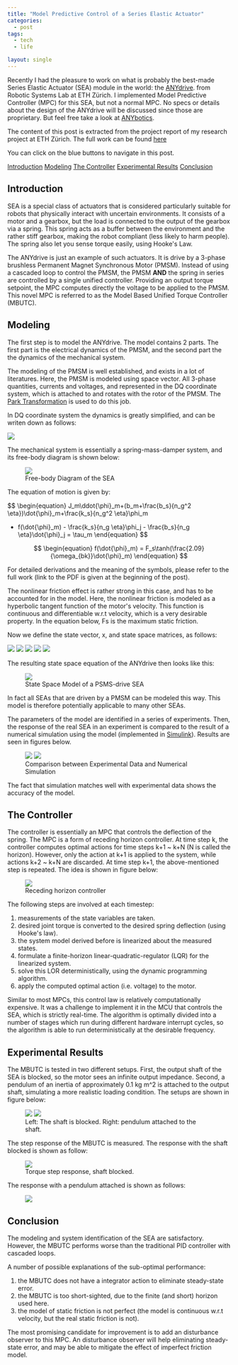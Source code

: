 ```yaml
---
title: "Model Predictive Control of a Series Elastic Actuator"
categories:
  - post
tags:
  - tech
  - life

layout: single
---
```


Recently I had the pleasure to work on what is probably the best-made Series
Elastic Actuator (SEA) module in the world: the <a
href="https://www.anybotics.com/anydrive/">ANYdrive</a>. from Robotic Systems
Lab at ETH Zürich. I implemented Model Predictive Controller (MPC) for this SEA,
but not a normal MPC. No specs or details about the design of the ANYdrive will
be discussed since those are proprietary. But feel free take a look at <a
href="https://www.anybotics.com/">ANYbotics</a>.

The content of this post is extracted from the project report of my research
project at ETH Zürich. The full work can be found [here](/images/2018-01-10-MPC-SEA/report.pdf)

You can click on the <a class="btn btn--info">blue buttons</a> to navigate in
this post.

<a href="#tag_intro" class="btn btn--info">Introduction</a>
<a href="#tag_modeling" class="btn btn--info">Modeling</a>
<a href="#tag_control" class="btn btn--info">The Controller</a>
<a href="#tag_experiment" class="btn btn--info">Experimental Results</a>
<a href="#tag_conclusion" class="btn btn--info">Conclusion</a>

<A NAME="tag_intro">

## Introduction

SEA is a special class of actuators that is considered particularly suitable for
robots that physically interact with uncertain environments. It consists of a
motor and a gearbox, but the load is connected to the output of the gearbox via
a spring. This spring acts as a buffer between the environment and the rather
stiff gearbox, making the robot compliant (less likely to harm people). The
spring also let you sense torque easily, using Hooke's Law.

The ANYdrive is just an example of such actuators. It is drive by a 3-phase
brushless Permanent Magnet Synchronous Motor (PMSM). Instead of using a cascaded
loop to control the PMSM, the PMSM **AND** the spring in series are controlled
by a single unified controller. Providing an output torque setpoint, the MPC
computes directly the voltage to be applied to the PMSM. This novel MPC is
referred to as the Model Based Unified Torque Controller (MBUTC).

<A NAME="tag_modeling">

## Modeling

The first step is to model the ANYdrive. The model contains 2 parts. The first
part is the electrical dynamics of the PMSM, and the second part the the
dynamics of the mechanical system.

The modeling of the PMSM is well established, and exists in a lot of
literatures. Here, the PMSM is modeled using space vector. All 3-phase
quantities, currents and voltages, and represented in the DQ coordinate system,
which is attached to and rotates with the rotor of the PMSM. The <a
href="https://en.wikipedia.org/wiki/Direct-quadrature-zero_transformation">Park
Transformation</a> is used to do this job.

In DQ coordinate system the dynamics is greatly simplified, and can be writen
down as follows:

<a href="/images/2018-01-10-MPC-SEA/pmsm_eq.png"><img src="/images/2018-01-10-MPC-SEA/pmsm_eq.png"></a>

<!-- where:

- $$L_q$$ and $$L_d$$ are the inductances of the motor
- $$R_s$$ is the electrical resistance of the motor
- $$i_q$$ and $$i_d$$ are the electrical currents supplied to the motor
- $$\dot{\theta}_e$$ is the electrical angular velocity of the motor
- $$u_q$$ and $$u_d$$ are the electrical voltages supplied to the motor -->

<!-- $$
\begin{equation}
\begin{bmatrix}L_d & 0 \\0 & L_q \end{bmatrix}
\begin{bmatrix} \dot{i_d} \\ \dot{i_q} \end{bmatrix}
+
\begin{bmatrix}R_s & 0 \\0 & R_s \end{bmatrix}
\begin{bmatrix} i_d \\ i_q \end{bmatrix}
+
\begin{bmatrix} -i_qL_q \\ i_dL_d \end{bmatrix} \dot{\theta}_e
=
\begin{bmatrix} u_d \\ u_q \end{bmatrix}
\end{equation}
$$ -->

The mechanical system is essentially a spring-mass-damper system, and its
free-body diagram is shown below:

<figure>
    <a href="/images/2018-01-10-MPC-SEA/sea_free_body.png"><img src="/images/2018-01-10-MPC-SEA/sea_free_body.png"></a>
    <figcaption>Free-body Diagram of the SEA</figcaption>
</figure>

The equation of motion is given by:

$$
\begin{equation}
J_m\ddot{\phi}_m+(b_m+\frac{b_s}{n_g^2 \eta})\dot{\phi}_m+\frac{k_s}{n_g^2 \eta}\phi_m
+ f(\dot{\phi}_m) - \frac{k_s}{n_g \eta}\phi_j - \frac{b_s}{n_g \eta}\dot{\phi}_j
= \tau_m
\end{equation}
$$

$$
\begin{equation}
  f(\dot{\phi}_m) = F_s\tanh(\frac{2.09}{\omega_{bk}}\dot{\phi}_m)
\end{equation}
$$

For detailed derivations and the meaning of the symbols, please refer to the
full work (link to the PDF is given at the beginning of the post).

The nonlinear friction effect is rather strong in this case, and has to be
accounted for in the model. Here, the nonlinear friction is modeled as a
hyperbolic tangent function of the motor's velocity. This function is continuous
and differentiable w.r.t velocity, which is a very desirable property. In the
equation below, Fs is the maximum static friction.

Now we define the state vector, x, and state space matrices, as follows:

<a href="/images/2018-01-10-MPC-SEA/state_eq.png"><img src="/images/2018-01-10-MPC-SEA/state_eq.png"></a>
<a href="/images/2018-01-10-MPC-SEA/action_eq.png"><img src="/images/2018-01-10-MPC-SEA/action_eq.png"></a>
<a href="/images/2018-01-10-MPC-SEA/state_eq.png"><img src="/images/2018-01-10-MPC-SEA/A_eq.png"></a>
<a href="/images/2018-01-10-MPC-SEA/state_eq.png"><img src="/images/2018-01-10-MPC-SEA/B_eq.png"></a>
<a href="/images/2018-01-10-MPC-SEA/state_eq.png"><img src="/images/2018-01-10-MPC-SEA/g_eq.png"></a>

The resulting state space equation of the ANYdrive then looks like this:

<figure>
    <a href="/images/2018-01-10-MPC-SEA/ss_eq.png"><img src="/images/2018-01-10-MPC-SEA/ss_eq.png"></a>
    <figcaption>State Space Model of a PSMS-drive SEA</figcaption>
</figure>

In fact all SEAs that are driven by a PMSM can be modeled this way. This model
is therefore potentially applicable to many other SEAs.

The parameters of the model are identified in a series of experiments. Then, the
response of the real SEA in an experiment is compared to the result of a
numerical simulation using the model (implemented in <a
href="https://ch.mathworks.com/products/simulink.html">Simulink</a>). Results
are seen in figures below.

<figure class="half">
    <a href="/images/2018-01-10-MPC-SEA/verify-model-time.png"><img src="/images/2018-01-10-MPC-SEA/verify-model-time.png"></a>
    <a href="/images/2018-01-10-MPC-SEA/verify-model-bode.png"><img src="/images/2018-01-10-MPC-SEA/verify-model-bode.png"></a>
    <figcaption>Comparison between Experimental Data and Numerical Simulation</figcaption>
</figure>

The fact that simulation matches well with experimental data shows the accuracy
of the model.

<A NAME="tag_control">

## The Controller

The controller is essentially an MPC that controls the deflection of the spring.
The MPC is a form of receding horizon controller. At time step k, the controller
computes optimal actions for time steps k+1 ~ k+N (N is called the horizon).
However, only the action at k+1 is applied to the system, while actions k+2 ~
k+N are discarded. At time step k+1, the above-mentioned step is repeated. The
idea is shown in figure below:

<figure>
    <a href="/images/2018-01-10-MPC-SEA/rhc.png"><img src="/images/2018-01-10-MPC-SEA/rhc.png"></a>
    <figcaption>Receding horizon controller</figcaption>
</figure>

The following steps are involved at each timestep:

1. measurements of the state variables are taken.
2. desired joint torque is converted to the desired spring deflection (using Hooke's law).
3. the system model derived before is linearized about the measured states.
4. formulate a finite-horizon linear-quadratic-regulator (LQR) for the linearized system.
5. solve this LOR deterministically, using the dynamic programming algorithm.
6. apply the computed optimal action (i.e. voltage) to the motor.

Similar to most MPCs, this control law is relatively computationally expensive.
It was a challenge to implement it in the MCU that controls the SEA, which is
strictly real-time. The algorithm is optimally divided into a number of stages
which run during different hardware interrupt cycles, so the algorithm is able
to run deterministically at the desirable frequency.

<A NAME="tag_experiment">

## Experimental Results

The MBUTC is tested in two different setups. First, the output shaft of the SEA
is blocked, so the motor sees an infinite output impedance. Second, a pendulum
of an inertia of approximately 0.1 kg m^2 is attached to the output shaft,
simulating a more realistic loading condition. The setups are shown in figure below:

<figure class="half">
    <a href="/images/2018-01-10-MPC-SEA/setup-block.jpg"><img src="/images/2018-01-10-MPC-SEA/setup-block.jpg"></a>
    <a href="/images/2018-01-10-MPC-SEA/setup-pendulum.jpg"><img src="/images/2018-01-10-MPC-SEA/setup-pendulum.jpg"></a>
    <figcaption>Left: The shaft is blocked. Right: pendulum attached to the shaft.</figcaption>
</figure>

The step response of the MBUTC is measured. The response with the shaft blocked
is shown as follow:

<figure>
    <a href="/images/2018-01-10-MPC-SEA/step-block.png"><img src="/images/2018-01-10-MPC-SEA/step-block.png"></a>
    <figcaption>Torque step response, shaft blocked.</figcaption>
</figure>

The response with a pendulum attached is shown as follows:

<figure>
    <a href="/images/2018-01-10-MPC-SEA/step-pendulum.png"><img src="/images/2018-01-10-MPC-SEA/step-pendulum.png"></a>
    <figcaption></figcaption>
</figure>

<A NAME="tag_conclusion">

## Conclusion

The modeling and system identification of the SEA are satisfactory. However, the
MBUTC performs worse than the traditional PID controller with cascaded loops.

A number of possible explanations of the sub-optimal performance:

1. the MBUTC does not have a integrator action to eliminate steady-state error.
2. the MBUTC is too short-sighted, due to the finite (and short) horizon used here.
3. the model of static friction is not perfect (the model is continuous w.r.t velocity, but the real static friction is not).

The most promising candidate for improvement is to add an disturbance observer
to this MPC. An disturbance observer will help eliminating steady-state error,
and may be able to mitigate the effect of imperfect friction model.
